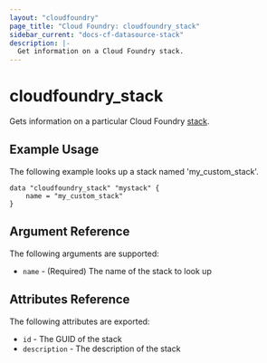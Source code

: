 ```yaml
---
layout: "cloudfoundry"
page_title: "Cloud Foundry: cloudfoundry_stack"
sidebar_current: "docs-cf-datasource-stack"
description: |-
  Get information on a Cloud Foundry stack.
---
```


# cloudfoundry\_stack

Gets information on a particular Cloud Foundry [stack](https://docs.cloudfoundry.org/devguide/deploy-apps/stacks.html).

## Example Usage

The following example looks up a stack named 'my_custom_stack'. 

```
data "cloudfoundry_stack" "mystack" {
    name = "my_custom_stack"
}
```

## Argument Reference

The following arguments are supported:

* `name` - (Required) The name of the stack to look up

## Attributes Reference

The following attributes are exported:

* `id` - The GUID of the stack
* `description` - The description of the stack

